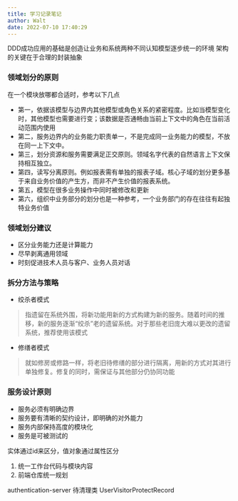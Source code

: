 ```yaml
---
title: 学习记录笔记
author: Walt
date: 2022-07-10 17:40:29
---
```


DDD成功应用的基础是创造让业务和系统两种不同认知模型逐步统一的环境
架构的关键在于合理的封装抽象

### 领域划分的原则

在一个模块放哪都合适时，参考以下几点

* 第一，依据该模型与边界内其他模型或角色关系的紧密程度。比如当模型变化时，其他模型也需要进行变；该数据是否通畅由当前上下文中的角色在当前活动范围内使用
* 第二，服务边界内的业务能力职责单一，不是完成同一业务能力的模型，不放在同一上下文中。
* 第三，划分资源和服务需要满足正交原则。领域名字代表的自然语言上下文保持相互独立。
* 第四，读写分离原则。例如报表需有单独的报表子域。核心子域的划分更多基于来自业务价值的产生方，而非不产生价值的报表系统。
* 第五，模型在很多业务操作中同时被修改和更新
* 第六，组织中业务部分的划分也是一种参考，一个业务部门的存在往往有起独特业务价值

### 领域划分建议

* 区分业务能力还是计算能力
* 尽早剥离通用领域
* 时刻促进技术人员与客户、业务人员对话

### 拆分方法与策略

* 绞杀者模式

> 指遗留在系统外围，将新功能用新的方式构建为新的服务。随着时间的推移，新的服务逐渐“绞杀”老的遗留系统。对于那些老旧庞大难以更改的遗留系统，推荐使用该模式

* 修缮者模式

> 就如修房或修路一样，将老旧待修缮的部分进行隔离，用新的方式对其进行单独修复。修复的同时，需保证与其他部分仍协同功能

### 服务设计原则

* 服务必须有明确边界
* 服务要有清晰的契约设计，即明确的对外能力
* 服务内部保持高度的模块化
* 服务是可被测试的


实体通过id来区分，值对象通过属性区分





1. 统一工作台代码与模块内容
2. 前端仓库统一规划



authentication-server 待清理类
UserVisitorProtectRecord  